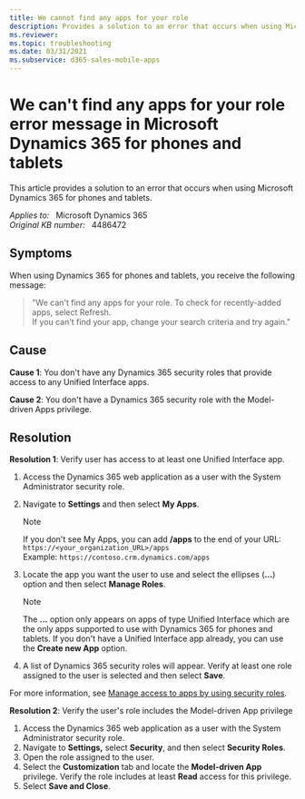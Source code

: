 ```yaml
---
title: We cannot find any apps for your role
description: Provides a solution to an error that occurs when using Microsoft Dynamics 365 for phones and tablets.
ms.reviewer: 
ms.topic: troubleshooting
ms.date: 03/31/2021
ms.subservice: d365-sales-mobile-apps
---
```

# We can't find any apps for your role error message in Microsoft Dynamics 365 for phones and tablets

This article provides a solution to an error that occurs when using Microsoft Dynamics 365 for phones and tablets.

_Applies to:_ &nbsp; Microsoft Dynamics 365  
_Original KB number:_ &nbsp; 4486472

## Symptoms

When using Dynamics 365 for phones and tablets, you receive the following message:

> "We can't find any apps for your role. To check for recently-added apps, select Refresh.  
If you can't find your app, change your search criteria and try again."

## Cause

**Cause 1**: You don't have any Dynamics 365 security roles that provide access to any Unified Interface apps.

**Cause 2**: You don't have a Dynamics 365 security role with the Model-driven Apps privilege.

## Resolution

**Resolution 1**: Verify user has access to at least one Unified Interface app.

1. Access the Dynamics 365 web application as a user with the System Administrator security role.
2. Navigate to **Settings** and then select **My Apps**.

    > [!NOTE]
    > If you don't see My Apps, you can add **/apps** to the end of your URL:
    > `https://<your_organization_URL>/apps`  
    > Example: `https://contoso.crm.dynamics.com/apps`

3. Locate the app you want the user to use and select the ellipses (**...**) option and then select **Manage Roles**.

    > [!NOTE]
    > The **...** option only appears on apps of type Unified Interface which are the only apps supported to use with Dynamics 365 for phones and tablets. If you don't have a Unified Interface app already, you can use the **Create new App** option.

4. A list of Dynamics 365 security roles will appear. Verify at least one role assigned to the user is selected and then select **Save**.

For more information, see [Manage access to apps by using security roles](/dynamics365/customerengagement/on-premises/customize/manage-access-apps-security-roles).

**Resolution 2**: Verify the user's role includes the Model-driven App privilege

1. Access the Dynamics 365 web application as a user with the System Administrator security role.
2. Navigate to **Settings,** select **Security**, and then select **Security Roles**.
3. Open the role assigned to the user.
4. Select the **Customization** tab and locate the **Model-driven App** privilege. Verify the role includes at least **Read** access for this privilege.
5. Select **Save and Close**.
